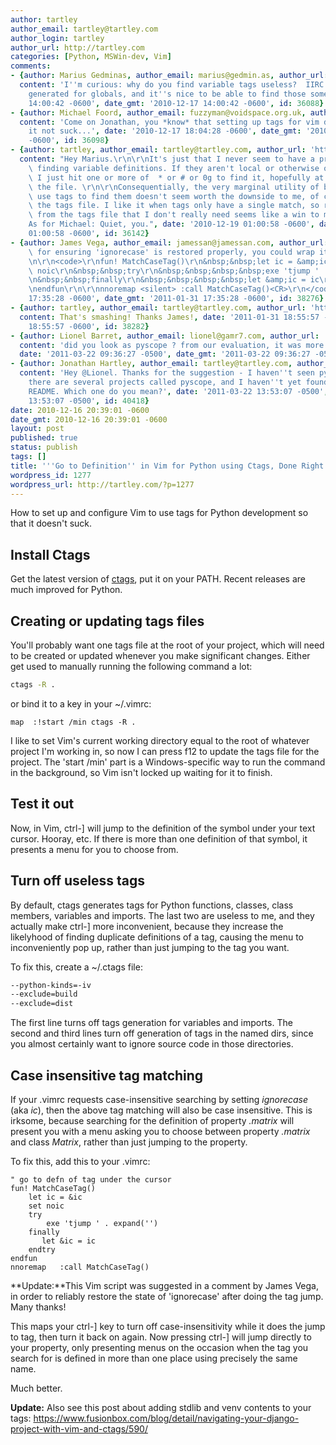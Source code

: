 ```yaml
---
author: tartley
author_email: tartley@tartley.com
author_login: tartley
author_url: http://tartley.com
categories: [Python, MSWin-dev, Vim]
comments:
- {author: Marius Gedminas, author_email: marius@gedmin.as, author_url: 'http://gedmin.as',
  content: 'I''m curious: why do you find variable tags useless?  IIRC they''re only
    generated for globals, and it''s nice to be able to find those sometimes.', date: '2010-12-17
    14:00:42 -0600', date_gmt: '2010-12-17 14:00:42 -0600', id: 36088}
- {author: Michael Foord, author_email: fuzzyman@voidspace.org.uk, author_url: 'http://www.voidspace.org.uk/',
  content: 'Come on Jonathan, you *know* that setting up tags for vim doesn''t make
    it not suck...', date: '2010-12-17 18:04:28 -0600', date_gmt: '2010-12-17 18:04:28
    -0600', id: 36098}
- {author: tartley, author_email: tartley@tartley.com, author_url: 'http://tartley.com',
  content: "Hey Marius.\r\n\r\nIt's just that I never seem to have a problem instantly\
    \ finding variable definitions. If they aren't local or otherwise obvious, then\
    \ I just hit one or more of  * or # or 0g to find it, hopefully at the top of\
    \ the file. \r\n\r\nConsequentially, the very marginal utility of being able to\
    \ use tags to find them doesn't seem worth the downside to me, of cluttering up\
    \ the tags file. I like it when tags only have a single match, so removing everything\
    \ from the tags file that I don't really need seems like a win to me.\r\n\r\n\
    As for Michael: Quiet, you.", date: '2010-12-19 01:00:58 -0600', date_gmt: '2010-12-19
    01:00:58 -0600', id: 36142}
- {author: James Vega, author_email: jamessan@jamessan.com, author_url: '', content: "As\
    \ for ensuring 'ignorecase' is restored properly, you could wrap it all in a function.\r\
    \n\r\n<code>\r\nfun! MatchCaseTag()\r\n&nbsp;&nbsp;let ic = &amp;ic\r\n&nbsp;&nbsp;set\
    \ noic\r\n&nbsp;&nbsp;try\r\n&nbsp;&nbsp;&nbsp;&nbsp;exe 'tjump ' . expand('<cword>')\r\
    \n&nbsp;&nbsp;finally\r\n&nbsp;&nbsp;&nbsp;&nbsp;let &amp;ic = ic\r\n&nbsp;&nbsp;endtry\r\
    \nendfun\r\n\r\nnnoremap <silent> :call MatchCaseTag()<CR>\r\n</code>", date: '2011-01-31
    17:35:28 -0600', date_gmt: '2011-01-31 17:35:28 -0600', id: 38276}
- {author: tartley, author_email: tartley@tartley.com, author_url: 'http://tartley.com',
  content: That's smashing! Thanks James!, date: '2011-01-31 18:55:57 -0600', date_gmt: '2011-01-31
    18:55:57 -0600', id: 38282}
- {author: Lionel Barret, author_email: lionel@gamr7.com, author_url: 'http://www.gamr7.com',
  content: 'did you look as pyscope ? from our evaluation, it was more complete...',
  date: '2011-03-22 09:36:27 -0500', date_gmt: '2011-03-22 09:36:27 -0500', id: 40413}
- {author: Jonathan Hartley, author_email: tartley@tartley.com, author_url: 'http://tartley.com',
  content: 'Hey @Lionel. Thanks for the suggestion - I haven''t seen pyscope. Searching,
    there are several projects called pyscope, and I haven''t yet found one with a
    README. Which one do you mean?', date: '2011-03-22 13:53:07 -0500', date_gmt: '2011-03-22
    13:53:07 -0500', id: 40418}
date: 2010-12-16 20:39:01 -0600
date_gmt: 2010-12-16 20:39:01 -0600
layout: post
published: true
status: publish
tags: []
title: '''Go to Definition'' in Vim for Python using Ctags, Done Right'
wordpress_id: 1277
wordpress_url: http://tartley.com/?p=1277
---
```


How to set up and configure Vim to use tags for Python development so
that it doesn't suck.

Install Ctags
-------------

Get the latest version of [ctags](http://ctags.sourceforge.net/), put it
on your PATH. Recent releases are much improved for Python.

Creating or updating tags files
-------------------------------

You'll probably want one tags file at the root of your project, which
will need to be created or updated whenever you make significant
changes. Either get used to manually running the following command a
lot:

``` bash
ctags -R .
```

or bind it to a key in your \~/.vimrc:

``` {lang="vim"}
map  :!start /min ctags -R .
```

I like to set Vim's current working directory equal to the root of
whatever project I'm working in, so now I can press f12 to update the
tags file for the project. The 'start /min' part is a Windows-specific
way to run the command in the background, so Vim isn't locked up waiting
for it to finish.

Test it out
-----------

Now, in Vim, ctrl-\] will jump to the definition of the symbol under
your text cursor. Hooray, etc. If there is more than one definition of
that symbol, it presents a menu for you to choose from.

Turn off useless tags
---------------------

By default, ctags generates tags for Python functions, classes, class
members, variables and imports. The last two are useless to me, and they
actually make ctrl-\] more inconvenient, because they increase the
likelyhood of finding duplicate definitions of a tag, causing the menu
to inconveniently pop up, rather than just jumping to the tag you want.

To fix this, create a \~/.ctags file:

``` bash
--python-kinds=-iv
--exclude=build
--exclude=dist
```

The first line turns off tags generation for variables and imports. The
second and third lines turn off generation of tags in the named dirs,
since you almost certainly want to ignore source code in those
directories.

Case insensitive tag matching
-----------------------------

If your .vimrc requests case-insensitive searching by setting
*ignorecase* (aka *ic*), then the above tag matching will also be case
insensitive. This is irksome, because searching for the definition of
property *.matrix* will present you with a menu asking you to choose
between property *.matrix* and class *Matrix*, rather than just jumping
to the property.

To fix this, add this to your .vimrc:

``` {lang="vim"}
" go to defn of tag under the cursor
fun! MatchCaseTag()
    let ic = &ic
    set noic
    try
        exe 'tjump ' . expand('')
    finally
       let &ic = ic
    endtry
endfun
nnoremap   :call MatchCaseTag()
```

**Update:**This Vim script was suggested in a comment by James Vega, in
order to reliably restore the state of 'ignorecase' after doing the tag
jump. Many thanks!

This maps your ctrl-\] key to turn off case-insensitivity while it does
the jump to tag, then turn it back on again. Now pressing ctrl-\] will
jump directly to your property, only presenting menus on the occasion
when the tag you search for is defined in more than one place using
precisely the same name.

Much better.

**Update:** Also see this post about adding stdlib and venv contents to
your tags:
<https://www.fusionbox.com/blog/detail/navigating-your-django-project-with-vim-and-ctags/590/>
